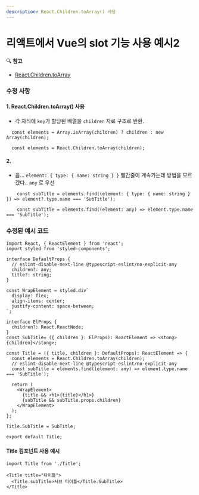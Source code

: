 ```yaml
---
description: React.Children.toArray() 사용
---
```


# 리액트에서 Vue의 slot 기능 사용 예시2

🔍 **참고**  
- [React.Children.toArray](https://ko.reactjs.org/docs/react-api.html#reactchildrentoarray)

### 수정 사항

#### 1. React.Children.toArray\(\) 사용

* 각 자식에 `key`가 할당된 배열을 `children`  자료 구조로 반환.

```text
  const elements = Array.isArray(children) ? children : new Array(children);
  
  const elements = React.Children.toArray(children);
```

#### 2. 

* 음...  `element: { type: { name: string } }`  빨간줄이 계속가는데 방법을 모르겠다..  `any` 로 우선

```text
    const subTitle = elements.find((element: { type: { name: string } }) => element?.type.name === 'SubTitle');
    
    const subTitle = elements.find((element: any) => element.type.name === 'SubTitle');
```



### 수정된 예시 코드

```text
import React, { ReactElement } from 'react';
import styled from 'styled-components';

interface DefaultProps {
  // eslint-disable-next-line @typescript-eslint/no-explicit-any
  children?: any;
  title?: string;
}

const WrapElement = styled.div`
  display: flex;
  align-items: center;
  justify-content: space-between;
`;

interface ElProps {
  children?: React.ReactNode;
}
const SubTitle= ({ children }: ElProps): ReactElement => <stong>{children}</stong>;

const Title = ({ title, children }: DefaultProps): ReactElement => {
  const elements = React.Children.toArray(children);
  // eslint-disable-next-line @typescript-eslint/no-explicit-any
  const subTitle = elements.find((element: any) => element.type.name === 'SubTitle');

  return (
    <WrapElement>
      {title && <h1>{title}</h1>}
      {subTitle && subTitle.props.children}
    </WrapElement>
  );
};

Title.SubTitle = SubTitle;

export default Title;

```

#### Title 컴포넌트 사용 예시

```text
import Title from './Title';

<Title title="타이틀">
  <Title.subTitle>서브 타이틀</Title.SubTitle>
</Title>
```



